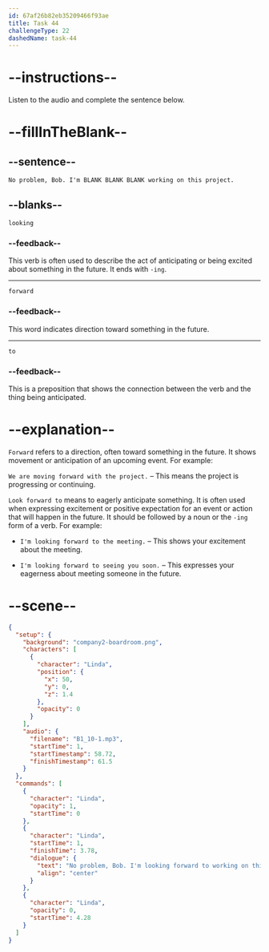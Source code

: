 ```yaml
---
id: 67af26b82eb35209466f93ae
title: Task 44
challengeType: 22
dashedName: task-44
---
```


<!-- (Audio) Linda: No problem, Bob. I'm looking forward to working on this project. -->

# --instructions--

Listen to the audio and complete the sentence below.

# --fillInTheBlank--

## --sentence--

`No problem, Bob. I'm BLANK BLANK BLANK working on this project.`

## --blanks--

`looking`

### --feedback--

This verb is often used to describe the act of anticipating or being excited about something in the future. It ends with `-ing`.

---

`forward`

### --feedback--

This word indicates direction toward something in the future.

---

`to`

### --feedback--

This is a preposition that shows the connection between the verb and the thing being anticipated.

# --explanation--

`Forward` refers to a direction, often toward something in the future. It shows movement or anticipation of an upcoming event. For example:

`We are moving forward with the project.` – This means the project is progressing or continuing.

`Look forward to` means to eagerly anticipate something. It is often used when expressing excitement or positive expectation for an event or action that will happen in the future. It should be followed by a noun or the `-ing` form of a verb. For example:

- `I'm looking forward to the meeting.` – This shows your excitement about the meeting.

- `I'm looking forward to seeing you soon.` – This expresses your eagerness about meeting someone in the future.

# --scene--

```json
{
  "setup": {
    "background": "company2-boardroom.png",
    "characters": [
      {
        "character": "Linda",
        "position": {
          "x": 50,
          "y": 0,
          "z": 1.4
        },
        "opacity": 0
      }
    ],
    "audio": {
      "filename": "B1_10-1.mp3",
      "startTime": 1,
      "startTimestamp": 58.72,
      "finishTimestamp": 61.5
    }
  },
  "commands": [
    {
      "character": "Linda",
      "opacity": 1,
      "startTime": 0
    },
    {
      "character": "Linda",
      "startTime": 1,
      "finishTime": 3.78,
      "dialogue": {
        "text": "No problem, Bob. I'm looking forward to working on this project.",
        "align": "center"
      }
    },
    {
      "character": "Linda",
      "opacity": 0,
      "startTime": 4.28
    }
  ]
}
```
